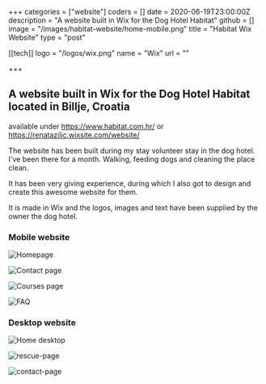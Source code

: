 +++
categories = ["website"]
coders = []
date = 2020-06-19T23:00:00Z
description = "A website built in Wix for the Dog Hotel Habitat"
github = []
image = "/images/habitat-website/home-mobile.png"
title = "Habitat Wix Website"
type = "post"

[[tech]]
logo = "/logos/wix.png"
name = "Wix"
url = ""

+++


## A website built in Wix for the Dog Hotel Habitat located in Billje, Croatia
    
available under https://www.habitat.com.hr/ or https://renatazilic.wixsite.com/website/

The website has been built during my stay volunteer stay in the dog hotel. I've been there for a month. Walking, feeding dogs and cleaning the place clean.

It has been very giving experience, during which I also got to design and create this awesome website for them.

It is made in Wix and the logos, images and text have been supplied by the owner the dog hotel.

### Mobile website
![Homepage](/images/habitat-website/home-mobile.png "Homepage")

![Contact page](/images/habitat-website/contact-mobile.png "Contact page")

![Courses page](/images/habitat-website/course-mobile.png "Courses page")

![FAQ](/images/habitat-website/faq-mobile.png "FAQ")


### Desktop website
![Home desktop](/images/habitat-website/home-page.png "Home desktop")

![rescue-page](/images/habitat-website/rescue-page.png "rescue-page")

![contact-page](/images/habitat-website/contact-page.png "contact-page")




